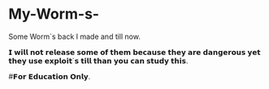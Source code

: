 # My-Worm-s-
Some Worm`s back I made and till now.

𝗜 𝘄𝗶𝗹𝗹 𝗻𝗼𝘁 𝗿𝗲𝗹𝗲𝗮𝘀𝗲 𝘀𝗼𝗺𝗲 𝗼𝗳 𝘁𝗵𝗲𝗺 𝗯𝗲𝗰𝗮𝘂𝘀𝗲 𝘁𝗵𝗲𝘆 𝗮𝗿𝗲 𝗱𝗮𝗻𝗴𝗲𝗿𝗼𝘂𝘀 𝘆𝗲𝘁 𝘁𝗵𝗲𝘆 𝘂𝘀𝗲 𝗲𝘅𝗽𝗹𝗼𝗶𝘁`𝘀 𝘁𝗶𝗹𝗹 𝘁𝗵𝗮𝗻 𝘆𝗼𝘂 𝗰𝗮𝗻 𝘀𝘁𝘂𝗱𝘆 𝘁𝗵𝗶𝘀.

#𝗙𝗼𝗿 𝗘𝗱𝘂𝗰𝗮𝘁𝗶𝗼𝗻 𝗢𝗻𝗹𝘆.

